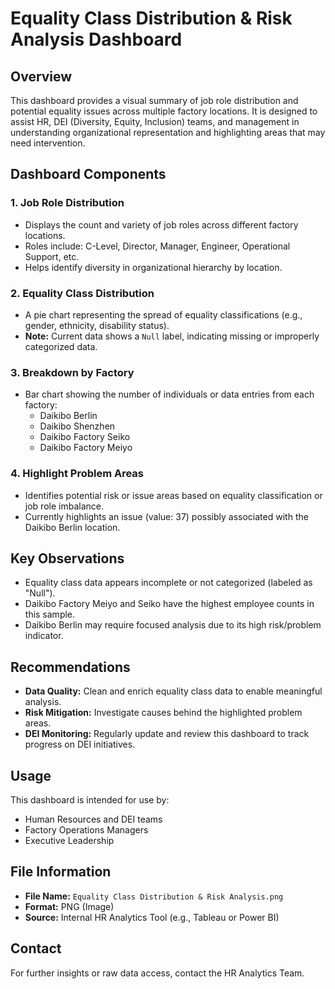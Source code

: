 # Equality Class Distribution & Risk Analysis Dashboard

## Overview

This dashboard provides a visual summary of job role distribution and potential equality issues across multiple factory locations. It is designed to assist HR, DEI (Diversity, Equity, Inclusion) teams, and management in understanding organizational representation and highlighting areas that may need intervention.

## Dashboard Components

### 1. **Job Role Distribution**
- Displays the count and variety of job roles across different factory locations.
- Roles include: C-Level, Director, Manager, Engineer, Operational Support, etc.
- Helps identify diversity in organizational hierarchy by location.

### 2. **Equality Class Distribution**
- A pie chart representing the spread of equality classifications (e.g., gender, ethnicity, disability status).
- **Note:** Current data shows a `Null` label, indicating missing or improperly categorized data.

### 3. **Breakdown by Factory**
- Bar chart showing the number of individuals or data entries from each factory:
  - Daikibo Berlin
  - Daikibo Shenzhen
  - Daikibo Factory Seiko
  - Daikibo Factory Meiyo

### 4. **Highlight Problem Areas**
- Identifies potential risk or issue areas based on equality classification or job role imbalance.
- Currently highlights an issue (value: 37) possibly associated with the Daikibo Berlin location.

## Key Observations
- Equality class data appears incomplete or not categorized (labeled as "Null").
- Daikibo Factory Meiyo and Seiko have the highest employee counts in this sample.
- Daikibo Berlin may require focused analysis due to its high risk/problem indicator.

## Recommendations
- **Data Quality:** Clean and enrich equality class data to enable meaningful analysis.
- **Risk Mitigation:** Investigate causes behind the highlighted problem areas.
- **DEI Monitoring:** Regularly update and review this dashboard to track progress on DEI initiatives.

## Usage
This dashboard is intended for use by:
- Human Resources and DEI teams
- Factory Operations Managers
- Executive Leadership

## File Information
- **File Name:** `Equality Class Distribution & Risk Analysis.png`
- **Format:** PNG (Image)
- **Source:** Internal HR Analytics Tool (e.g., Tableau or Power BI)

## Contact
For further insights or raw data access, contact the HR Analytics Team.
